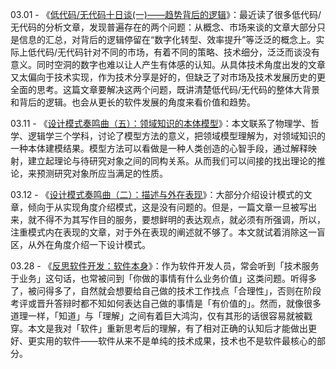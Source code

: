 03.01 - 《[低代码/无代码十日谈(一)——趋势背后的逻辑](https://zhuanlan.zhihu.com/p/470015215)》：最近读了很多低代码/无代码的分析文章，发现普遍存在的两个问题：从概念、市场来谈的文章大部分只是信息的汇总，对背后的逻辑停留在“数字化转型、效率提升”等泛泛的概念上。实际上低代码/无代码针对不同的市场，有着不同的策略、技术细分，泛泛而谈没有意义。同时空洞的数字也难以让人产生有体感的认知。从具体技术角度出发的文章又太偏向于技术实现，作为技术分享是好的，但缺乏了对市场及技术发展历史的更全面的思考。这篇文章要解决这两个问题，既讲清楚低代码/无代码的整体大背景和背后的逻辑。也会从更长的软件发展的角度来看价值和趋势。

03.11 - 《[设计模式奏鸣曲（五）：领域知识的本体模型](https://zhuanlan.zhihu.com/p/38871295)》：本文联系了物理学、哲学、逻辑学三个学科，讨论了模型方法的意义，把领域模型理解为，对领域知识的一种本体建模结果。模型方法可以看做是一种人类创造的心智手段，通过解释映射，建立起理论与待研究对象之间的同构关系。从而我们可以间接的找出理论的推论，来预测研究对象所应当满足的性质。

03.12 - 《[设计模式奏鸣曲（二）：描述与外在表现](https://zhuanlan.zhihu.com/p/38636042)》：大部分介绍设计模式的文章，倾向于从实现角度介绍模式，这是没有问题的。但是，一篇文章一旦被写出来，就不得不为其写作目的服务，要想鲜明的表达观点，就必须有所强调，所以，注重模式内在表现的文章，对于外在表现的阐述就不够了。本文就试着消除这一盲区，从外在角度介绍一下设计模式。

03.28 - 《[反思软件开发：软件本身](https://ourai.ws/posts/rethink-software/)》：作为软件开发人员，常会听到「技术服务于业务」这句话，也常被问到「你做的事情有什么业务价值」这类问题。听得多了，被问得多了，自然就会想要给自己做的技术工作找点「合理性」，否则在阶段考评或晋升答辩时都不知如何表达自己做的事情是「有价值的」。然而，就像很多道理一样，「知道」与「理解」之间有着巨大鸿沟，仅有其形的话很容易就被戳穿。本文是我对「软件」重新思考后的理解，有了相对正确的认知后才能做出更好、更实用的软件——软件从来不是单纯的技术成果，技术也不是软件最核心的部分。
